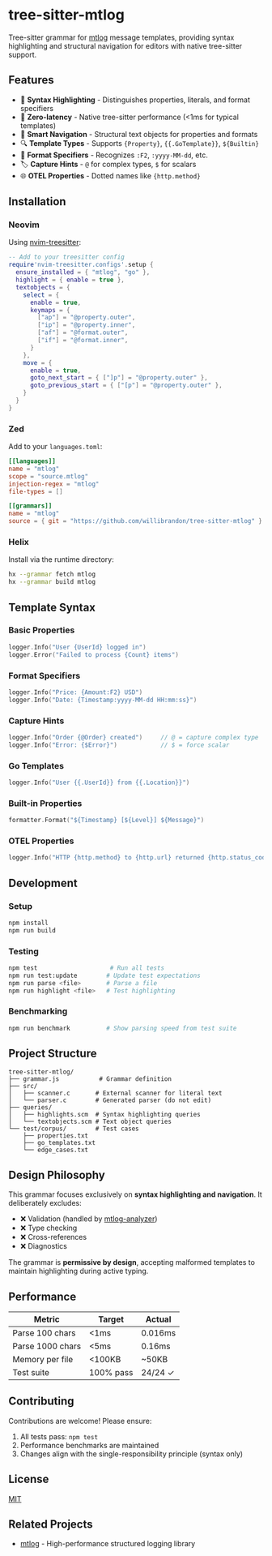 # tree-sitter-mtlog

Tree-sitter grammar for [mtlog](https://github.com/willibrandon/mtlog) message templates, providing syntax highlighting and structural navigation for editors with native tree-sitter support.

## Features

- 🎨 **Syntax Highlighting** - Distinguishes properties, literals, and format specifiers
- 🚀 **Zero-latency** - Native tree-sitter performance (<1ms for typical templates)
- 🎯 **Smart Navigation** - Structural text objects for properties and formats
- 🔍 **Template Types** - Supports `{Property}`, `{{.GoTemplate}}`, `${Builtin}`
- 📝 **Format Specifiers** - Recognizes `:F2`, `:yyyy-MM-dd`, etc.
- 🏷️ **Capture Hints** - `@` for complex types, `$` for scalars
- 🌐 **OTEL Properties** - Dotted names like `{http.method}`

## Installation

### Neovim

Using [nvim-treesitter](https://github.com/nvim-treesitter/nvim-treesitter):

```lua
-- Add to your treesitter config
require'nvim-treesitter.configs'.setup {
  ensure_installed = { "mtlog", "go" },
  highlight = { enable = true },
  textobjects = {
    select = {
      enable = true,
      keymaps = {
        ["ap"] = "@property.outer",
        ["ip"] = "@property.inner",
        ["af"] = "@format.outer",
        ["if"] = "@format.inner",
      }
    },
    move = {
      enable = true,
      goto_next_start = { ["]p"] = "@property.outer" },
      goto_previous_start = { ["[p"] = "@property.outer" },
    }
  }
}
```

### Zed

Add to your `languages.toml`:

```toml
[[languages]]
name = "mtlog"
scope = "source.mtlog"
injection-regex = "mtlog"
file-types = []

[[grammars]]
name = "mtlog"
source = { git = "https://github.com/willibrandon/tree-sitter-mtlog" }
```

### Helix

Install via the runtime directory:

```bash
hx --grammar fetch mtlog
hx --grammar build mtlog
```

## Template Syntax

### Basic Properties
```go
logger.Info("User {UserId} logged in")
logger.Error("Failed to process {Count} items")
```

### Format Specifiers
```go
logger.Info("Price: {Amount:F2} USD")
logger.Info("Date: {Timestamp:yyyy-MM-dd HH:mm:ss}")
```

### Capture Hints
```go
logger.Info("Order {@Order} created")     // @ = capture complex type
logger.Info("Error: {$Error}")            // $ = force scalar
```

### Go Templates
```go
logger.Info("User {{.UserId}} from {{.Location}}")
```

### Built-in Properties
```go
formatter.Format("${Timestamp} [${Level}] ${Message}")
```

### OTEL Properties
```go
logger.Info("HTTP {http.method} to {http.url} returned {http.status_code}")
```

## Development

### Setup
```bash
npm install
npm run build
```

### Testing
```bash
npm test                    # Run all tests
npm run test:update        # Update test expectations
npm run parse <file>       # Parse a file
npm run highlight <file>   # Test highlighting
```

### Benchmarking
```bash
npm run benchmark          # Show parsing speed from test suite
```

## Project Structure

```
tree-sitter-mtlog/
├── grammar.js           # Grammar definition
├── src/
│   ├── scanner.c       # External scanner for literal text
│   └── parser.c        # Generated parser (do not edit)
├── queries/
│   ├── highlights.scm  # Syntax highlighting queries
│   └── textobjects.scm # Text object queries
└── test/corpus/        # Test cases
    ├── properties.txt
    ├── go_templates.txt
    └── edge_cases.txt
```

## Design Philosophy

This grammar focuses exclusively on **syntax highlighting and navigation**. It deliberately excludes:

- ❌ Validation (handled by [mtlog-analyzer](https://github.com/willibrandon/mtlog-analyzer))
- ❌ Type checking
- ❌ Cross-references
- ❌ Diagnostics

The grammar is **permissive by design**, accepting malformed templates to maintain highlighting during active typing.

## Performance

| Metric | Target | Actual |
|--------|--------|--------|
| Parse 100 chars | <1ms | 0.016ms |
| Parse 1000 chars | <5ms | 0.16ms |
| Memory per file | <100KB | ~50KB |
| Test suite | 100% pass | 24/24 ✓ |

## Contributing

Contributions are welcome! Please ensure:

1. All tests pass: `npm test`
2. Performance benchmarks are maintained
3. Changes align with the single-responsibility principle (syntax only)

## License

[MIT](./LICENSE)

## Related Projects

- [mtlog](https://github.com/willibrandon/mtlog) - High-performance structured logging library